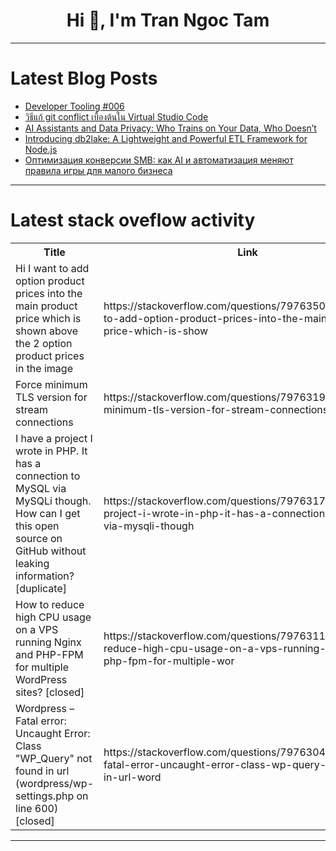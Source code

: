 <h1 align="center">Hi 👋, I'm Tran Ngoc Tam</h1>

---

# Latest Blog Posts 
<!-- BLOG-POST-LIST:START -->
- [Developer Tooling #006](https://dev.to/patinthehat/developer-tooling-006-4g55)
- [วิธีแก้ git conflict เบื้องต้นใน Virtual Studio Code](https://dev.to/teampat/withiiaek-git-conflict-ebuuengtnain-vs-code-3325)
- [AI Assistants and Data Privacy: Who Trains on Your Data, Who Doesn’t](https://dev.to/alifar/ai-assistants-and-data-privacy-who-trains-on-your-data-who-doesnt-njj)
- [Introducing db2lake: A Lightweight and Powerful ETL Framework for Node.js](https://dev.to/bahador_r/introducing-db2lake-a-lightweight-and-powerful-etl-framework-for-nodejs-12b6)
- [Оптимизация конверсии SMB: как AI и автоматизация меняют правила игры для малого бизнеса](https://dev.to/cambocom/optimizatsiia-konviersii-smb-kak-ai-i-avtomatizatsiia-mieniaiut-pravila-ighry-dlia-malogho-bizniesa-1e25)
<!-- BLOG-POST-LIST:END -->

---

# Latest stack oveflow activity
<table>
  <tr><th>Title</th><th>Link</th></tr>
  <!-- STACKOVERFLOW:START --><tr><td>Hi I want to add option product prices into the main product price which is shown above the 2 option product prices in the image</td><td>https://stackoverflow.com/questions/79763500/hi-i-want-to-add-option-product-prices-into-the-main-product-price-which-is-show</td></tr><tr><td>Force minimum TLS version for stream connections</td><td>https://stackoverflow.com/questions/79763199/force-minimum-tls-version-for-stream-connections</td></tr><tr><td>I have a project I wrote in PHP. It has a connection to MySQL via MySQLi though. How can I get this open source on GitHub without leaking information? [duplicate]</td><td>https://stackoverflow.com/questions/79763178/i-have-a-project-i-wrote-in-php-it-has-a-connection-to-mysql-via-mysqli-though</td></tr><tr><td>How to reduce high CPU usage on a VPS running Nginx and PHP-FPM for multiple WordPress sites? [closed]</td><td>https://stackoverflow.com/questions/79763117/how-to-reduce-high-cpu-usage-on-a-vps-running-nginx-and-php-fpm-for-multiple-wor</td></tr><tr><td>Wordpress – Fatal error: Uncaught Error: Class &quot;WP_Query&quot; not found in url &lpar;wordpress/wp-settings.php on line 600&rpar; [closed]</td><td>https://stackoverflow.com/questions/79763046/wordpress-fatal-error-uncaught-error-class-wp-query-not-found-in-url-word</td></tr><!-- STACKOVERFLOW:END -->
</table>

---


